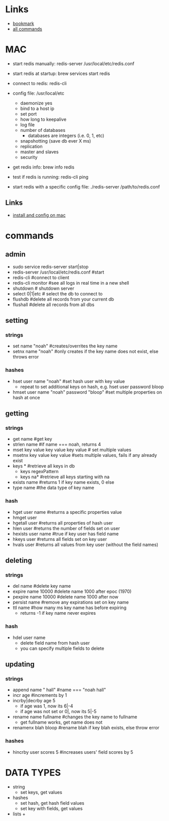 # Links
  - [bookmark](https://dictionary.udemy.com/learn-redis/learn/v4/t/lecture/1307174)
  - [all commands](http://redis.io/commands)
# MAC
  - start redis manually: redis-server /usr/local/etc/redis.conf
  - start redis at startup: brew services start redis
  - connect to redis: redis-cli
  - config file: /usr/local/etc
    + daemonize yes
    + bind to a host ip
    + set port
    + how long to keepalive
    + log file
    + number of databases
      - databases are integers (i.e. 0, 1, etc)
    + snapshotting (save db ever X ms)
    + replication
    + master and slaves
    + security

  - get redis info: brew info redis
  - test if redis is running: redis-cli ping
  - start redis with a specific config file: ./redis-server /path/to/redis.conf
## Links
  - [install and config on mac](https://medium.com/@petehouston/install-and-config-redis-on-mac-os-x-via-homebrew-eb8df9a4f298#.hogmtg3ct)
# commands
## admin
  - sudo service redis-server start|stop
  - redis-server /usr/local/etc/redis.conf #start
  - redis-cli #connect to client
  - redis-cli monitor #see all logs in real time in a new shell
  - shutdown # shutdown server
  - select 0|1|etc # select the db to connect to
  - flushdb #delete all records from your current db
  - flushall #delete all records from all dbs

## setting
### strings
  - set name "noah" #creates/overrites the key name
  - setnx name "noah" #only creates if the key name does not exist, else throws error
### hashes
  - hset user name "noah" #set hash user with key value
    + repeat to set additional keys on hash, e.g. hset user password bloop
  - hmset user name "noah" password "bloop" #set multiple properties on hash at once

## getting
### strings
  - get name #get key
  - strlen name #if name === noah, returns 4
  - mset key value key value key value # set multiple values
  - msetnx key value key value #sets multiple values, fails if any already exist
  - keys * #retrieve all keys in db
    + keys regexPattern
    + keys na* #retrieve all keys starting with na
  - exists name #returns 1 if key name exists, 0 else
  - type name #the data type of key name
### hash
  - hget user name #returns a specific properties value
  - hmget user
  - hgetall user #returns all properties of hash user
  - hlen user #returns the number of fields set on user
  - hexists user name #true if key user has field name
  - hkeys user #returns all fields set on key user
  - hvals user #returns all values from key user (without the field names)
## deleting
### strings
  - del name #delete key name
  - expire name 10000 #delete name 1000 after epoc (1970)
  - pexpire name 10000 #delete name 1000 after now
  - persist name #remove any expirations set on key name
  - ttl name #how many ms key name has before expiring
    + returns -1 if key name never expires
### hash
  - hdel user name
    + delete field name from hash user
    + you can specify multiple fields to delete

## updating
### strings
  - append name " hall" #name === "noah hall"
  - incr age #increments by 1
  - incrby|decrby age 5
    + if age was 1, now its 6|-4
    + if age was not set or 0|, now its 5|-5
  - rename name fullname #changes the key name to fullname
    + get fullname works, get name does not
  - renamenx blah bloop #rename blah if key blah exists, else throw error
### hashes
  - hincrby user scores 5 #increases users' field scores by 5

# DATA TYPES
  - string
    + set keys, get values
  - hashes
    + set hash, get hash field values
    + set key with fields, get values
  - lists
    +
